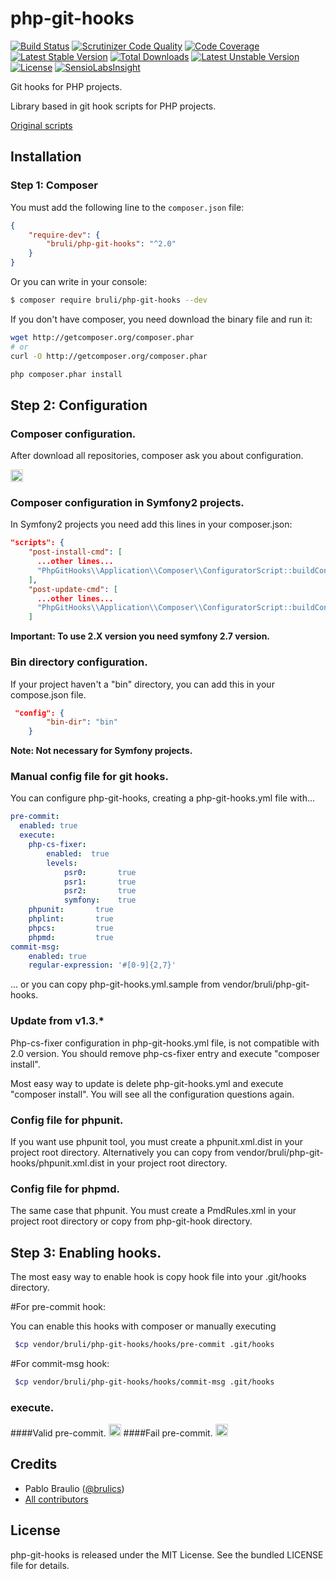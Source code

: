 php-git-hooks
=============
[![Build Status](https://travis-ci.org/bruli/php-git-hooks.svg?branch=master)](https://travis-ci.org/bruli/php-git-hooks)
[![Scrutinizer Code Quality](https://scrutinizer-ci.com/g/bruli/php-git-hooks/badges/quality-score.png?b=master)](https://scrutinizer-ci.com/g/bruli/php-git-hooks/?branch=master)
[![Code Coverage](https://scrutinizer-ci.com/g/bruli/php-git-hooks/badges/coverage.png?b=master)](https://scrutinizer-ci.com/g/bruli/php-git-hooks/?branch=master)
[![Latest Stable Version](https://poser.pugx.org/bruli/php-git-hooks/v/stable.svg)](https://packagist.org/packages/bruli/php-git-hooks) [![Total Downloads](https://poser.pugx.org/bruli/php-git-hooks/downloads)](https://packagist.org/packages/bruli/php-git-hooks) [![Latest Unstable Version](https://poser.pugx.org/bruli/php-git-hooks/v/unstable.svg)](https://packagist.org/packages/bruli/php-git-hooks) [![License](https://poser.pugx.org/bruli/php-git-hooks/license.svg)](https://packagist.org/packages/bruli/php-git-hooks)
[![SensioLabsInsight](https://insight.sensiolabs.com/projects/584eb4ce-7de2-4bb0-9728-5e8be8e4ca3f/mini.png)](https://insight.sensiolabs.com/projects/584eb4ce-7de2-4bb0-9728-5e8be8e4ca3f)

Git hooks for PHP projects.

Library based in git hook scripts for PHP projects.

[Original scripts](http://carlosbuenosvinos.com/write-your-git-hooks-in-php-and-keep-them-under-git-control/)

## Installation

### Step 1: Composer

You must add the following line to the `composer.json` file:

```json
{
    "require-dev": {
        "bruli/php-git-hooks": "^2.0"
    }
}
```
Or you can write in your console:

```bash
$ composer require bruli/php-git-hooks --dev
```

If you don't have composer, you need download the  binary file and run it:

```bash
wget http://getcomposer.org/composer.phar
# or
curl -O http://getcomposer.org/composer.phar

php composer.phar install
```

## Step 2: Configuration
### Composer configuration.
After download all repositories, composer ask you about configuration.

<img style="border:1px solid #ccc; padding:1px" src="https://raw.githubusercontent.com/bruli/php-git-hooks/master/Resources/docs/images/composer-config.png" />

### Composer configuration in Symfony2 projects.

In Symfony2 projects you need add this lines in your composer.json:

```json
"scripts": {
    "post-install-cmd": [
      ...other lines...
      "PhpGitHooks\\Application\\Composer\\ConfiguratorScript::buildConfig"
    ],
    "post-update-cmd": [
      ...other lines...
      "PhpGitHooks\\Application\\Composer\\ConfiguratorScript::buildConfig"
    ]
```

**Important: To use 2.X version you need symfony 2.7 version.**

### Bin directory configuration.

If your project haven't a "bin" directory, you can add this in your compose.json file.

```json
 "config": {
        "bin-dir": "bin"
    }
```

**Note: Not necessary for Symfony projects.**

### Manual config file for git hooks.
You can configure php-git-hooks, creating a php-git-hooks.yml file with...

```yaml
pre-commit:
  enabled: true
  execute:
    php-cs-fixer:
        enabled:  true
        levels:
            psr0:       true
            psr1:       true
            psr2:       true
            symfony:    true
    phpunit:       true
    phplint:       true
    phpcs:         true
    phpmd:         true
commit-msg:
    enabled: true
    regular-expression: '#[0-9]{2,7}'
```

... or you can copy php-git-hooks.yml.sample from vendor/bruli/php-git-hooks.

### Update from v1.3.*

Php-cs-fixer configuration in php-git-hooks.yml file, is not compatible with 2.0 version. 
You should remove php-cs-fixer entry and execute "composer install".

Most easy way to update is delete php-git-hooks.yml and execute "composer install". You will see all the configuration questions again.

### Config file for phpunit.
If you want use phpunit tool, you must create a phpunit.xml.dist in your project root directory. 
Alternatively you can copy from vendor/bruli/php-git-hooks/phpunit.xml.dist in your project root directory.

### Config file for phpmd.
The same case that phpunit. You must create a PmdRules.xml in your project root directory or copy from php-git-hook directory.

## Step 3: Enabling hooks.

The most easy way to enable hook is copy hook file into your .git/hooks directory.

#For pre-commit hook:

You can enable this hooks with composer or manually executing

```bash
 $cp vendor/bruli/php-git-hooks/hooks/pre-commit .git/hooks
```

#For commit-msg hook:

```bash
 $cp vendor/bruli/php-git-hooks/hooks/commit-msg .git/hooks
```

### execute.
####Valid pre-commit.
<img style="border:1px solid #ccc; padding:1px" src="https://raw.githubusercontent.com/bruli/php-git-hooks/master/Resources/docs/images/pre-commit.png" />
####Fail pre-commit.
<img style="border:1px solid #ccc; padding:1px" src="https://raw.githubusercontent.com/bruli/php-git-hooks/master/Resources/docs/images/pre-commit-failed.png" />

## Credits

* Pablo Braulio ([@brulics](https://twitter.com/brulics))
* [All contributors](https://github.com/bruli/php-git-hooks/graphs/contributors)

## License

php-git-hooks is released under the MIT License. See the bundled LICENSE file for details.
